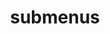 ---
layout: page
title: submenus
nav: false
nav_order: 6
dropdown: true
children:
    - title: divider
---